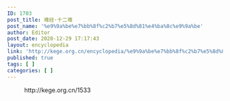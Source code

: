 ```yaml
---
ID: 1703
post_title: 难经·十二难
post_name: '%e9%9a%be%e7%bb%8f%c2%b7%e5%8d%81%e4%ba%8c%e9%9a%be'
author: Editor
post_date: 2020-12-29 17:17:43
layout: encyclopedia
link: 'http://kege.org.cn/encyclopedia/%e9%9a%be%e7%bb%8f%c2%b7%e5%8d%81%e4%ba%8c%e9%9a%be'
published: true
tags: [ ]
categories: [ ]
---
```

<!-- wp:embed {"url":"http://kege.org.cn/1533","type":"wp-embed","providerNameSlug":"kege-org-cn","className":""} -->
<figure class="wp-block-embed is-type-wp-embed is-provider-kege-org-cn wp-block-embed-kege-org-cn"><div class="wp-block-embed__wrapper">
http://kege.org.cn/1533
</div></figure>
<!-- /wp:embed -->